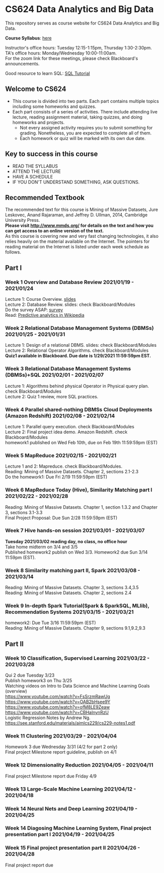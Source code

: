 # CS624 Data Analytics and Big Data

This repository serves as course website for CS624 Data Analytics and Big Data. 

**Course Syllabus**: [here](https://github.com/fengjiaowang7/CS624/blob/main/CS624_Syllabus_Spring2021.pdf)

Instructor's office hours: Tuesday 12:15-1:15pm, Thursday 1:30-2:30pm.  
TA's office hours: Monday/Wednesday 10:00-11:00am.  
For the zoom link for these meetings, please check Blackboard's announcements.

Good resource to learn SQL:
[SQL Tutorial](https://www.w3schools.com/sql/sql_select.asp)

## Welcome to CS624
 * This course is divided into two parts. Each part contains multiple topics including some homeworks and quizzes.
 * Each part consists of a series of activities. There include attending live lecture, reading assignment material, taking quizzes, and doing homeworks and projects.
    * Not every assigned activity requires you to submit something for grading. Nonetheless, you are expected to complete all of them. 
    * Each homework or quiz will be marked with its own due date. 
    
## Key to success in this course
 * READ THE SYLLABUS
 * ATTEND THE LECTURE
 * HAVE A SCHEDULE
 * IF YOU DON'T UNDERSTAND SOMETHING, ASK QUESTIONS.
 
## Recommended Textbook
The recommended text for this course is Mining of Massive Datasets,  Jure Leskovec, Anand Rajaraman, and Jeffrey D. Ullman, 2014, Cambridge University Press.  
**Please visit http://www.mmds.org/ for details on the text and how you can get access to an online version of the text.**  
As this course is covering new and very fast changing technologies, it also relies heavily on the material available on the Internet.  The pointers for reading material on the Internet is listed under each week schedule as follows.



## Part I 
### Week 1 Overview and Database Review 2021/01/19 - 2021/01/24

Lecture 1: Course Overview. [slides](https://github.com/fengjiaowang7/CS624/tree/main/slides)  
Lecture 2: Database Review. slides: check Blackboard/Modules  
Do the survey ASAP: [survey](https://docs.google.com/forms/d/e/1FAIpQLSe1CQoQ6b_zO88XZ1Hz5rwM8hJgdjDdtuMmPfH9LVQvYsJ3Zg/viewform?vc=0&c=0&w=1&flr=0&gxids=7628)   
Read: [Predictive analytics in Wikipedia](https://en.wikipedia.org/wiki/Predictive_analytics) 


### Week 2 Relational Database Management Systems (DBMSs) 2021/01/25 - 2021/01/31

Lecture 1: Design of a relational DBMS. slides: check Blackboard/Modules    
Lecture 2: Relational Operator Algorithms. check Blackboard/Modules        
**Quiz1 available in Blackboard. Due date is 1/29/2021 11:59:59pm EST.**   

### Week 3 Relational Database Management Systems (DBMSs)+SQL 2021/02/01 - 2021/02/07
Lecture 1: Algorithms behind physical Operator in Physical query plan. check Blackboard/Modules  
Lecture 2: Quiz 1 review, more SQL practices.  

### Week 4 Parallel shared-nothing DBMSs Cloud Deployments (Amazon Redshift) 2021/02/08 - 2021/02/14  
Lecture 1: Parallel query execution. check Blackboard/Modules  
Lecture 2: Final project idea demo. Amazon Redshift. check Blackboard/Modules  
homework1 published on Wed Feb 10th, due on Feb 19th 11:59:59pm (EST)   

### Week 5 MapReduce 2021/02/15 - 2021/02/21
Lecture 1 and 2: Mapreduce. check Blackboard/Modules.  
Reading: Mining of Massive Datasets. Chapter 2, sections 2.1-2.3   
Do the homework1: Due Fri 2/19 11:59:59pm (EST)   

### Week 6 MapReduce Today (Hive), Similarity Matching part I 2021/02/22 - 2021/02/28 
Reading: Mining of Massive Datasets. Chapter 1, section 1.3.2 and Chapter 3, sections 3.1-3.3  
Final Project Proposal: Due Sun 2/28 11:59:59pm (EST)


### Week 7 Hive hands-on session 2021/03/01 - 2021/03/07 
**Tuesday 2021/03/02 reading day, no class, no office hour**    
Take home midterm on 3/4 and 3/5  
Published homework2 publish on Wed 3/3. Homework2 due Sun 3/14 11:59pm (EST).    

### Week 8 Similarity matching part II, Spark 2021/03/08 - 2021/03/14
Reading: Mining of Massive Datasets. Chapter 3, sections 3.4,3.5    
Reading: Mining of Massive Datasets. Chapter 2, sections 2.4     

### Week 9 In-depth Spark Tutorial(Spark & SparkSQL, MLlib), Recommendation Systems  2021/03/15 - 2021/03/21
homework2: Due Tue 3/16 11:59:59pm (EST)     
Reading: Mining of Massive Datasets. Chapter 9, sections 9.1,9.2,9.3     

## Part II

### Week 10 Classification, Supervised Learning 2021/03/22 - 2021/03/28
Qui 2 due Tuesday 3/23   
Publish homework3 on Thu 3/25     
Watching videos on Intro to Data Science and Machine Learning Goals (overview)    
https://www.youtube.com/watch?v=FsSrzmRawUg  
https://www.youtube.com/watch?v=OAB2bHsee9Y   
https://www.youtube.com/watch?v=ofM8LE9Zeaw   
https://www.youtube.com/watch?v=CBHaInynRzU  
Logistic Regression Notes by Andrew Ng. https://see.stanford.edu/materials/aimlcs229/cs229-notes1.pdf   

### Week 11 Clustering 2021/03/29 - 2021/04/04
Homework 3 due Wednesday 3/31 (4/2 for part 2 only)  
Final project Milestone report guideline, publish on 4/1   

### Week 12 Dimensionality Reduction 2021/04/05 - 2021/04/11
Final project Milestone report due Friday 4/9   

### Week 13 Large-Scale Machine Learning 2021/04/12 - 2021/04/18  
   

### Week 14 Neural Nets and Deep Learning 2021/04/19 - 2021/04/25
       

### Week 14 Diagosing Machine Learning System, Final project presentation part I 2021/04/19 - 2021/04/25       

### Week 15 Final project presentation part II 2021/04/26 - 2021/04/28
Final project report due

<!---
-->
